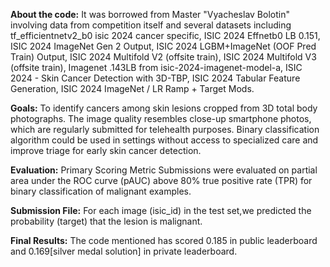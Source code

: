 **About the code:** 
It was borrowed from Master "Vyacheslav Bolotin" involving data from competition itself and several datasets including tf_efficientnetv2_b0 isic 2024 cancer specific, ISIC 2024 Effnetb0 LB 0.151, ISIC 2024 ImageNet Gen 2 Output, ISIC 2024 LGBM+ImageNet (OOF Pred Train) Output, ISIC 2024 Multifold V2 (offsite train), ISIC 2024 Multifold V3 (offsite train), Imagenet .143LB from isic-2024-imagenet-model-a, ISIC 2024 - Skin Cancer Detection with 3D-TBP, ISIC 2024 Tabular Feature Generation, ISIC 2024 ImageNet / LR Ramp + Target Mods.

**Goals:**
To identify cancers among skin lesions cropped from 3D total body photographs.
The image quality resembles close-up smartphone photos, which are regularly submitted for telehealth purposes.
Binary classification algorithm could be used in settings without access to specialized care and improve triage for early skin cancer detection.

**Evaluation:**
Primary Scoring Metric
Submissions were evaluated on partial area under the ROC curve (pAUC) above 80% true positive rate (TPR) for binary classification of malignant examples.

**Submission File:**
For each image (isic_id) in the test set,we predicted the probability (target) that the lesion is malignant.

**Final Results:**
The code mentioned has scored 0.185 in public leaderboard and 0.169[silver medal solution] in private leaderboard.

